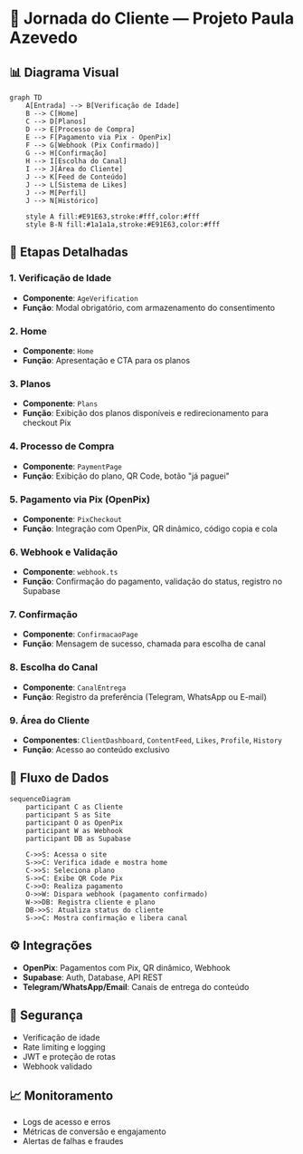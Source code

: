 # 🧭 Jornada do Cliente — Projeto Paula Azevedo

## 📊 Diagrama Visual

```mermaid
graph TD
    A[Entrada] --> B[Verificação de Idade]
    B --> C[Home]
    C --> D[Planos]
    D --> E[Processo de Compra]
    E --> F[Pagamento via Pix - OpenPix]
    F --> G[Webhook (Pix Confirmado)]
    G --> H[Confirmação]
    H --> I[Escolha do Canal]
    I --> J[Área do Cliente]
    J --> K[Feed de Conteúdo]
    J --> L[Sistema de Likes]
    J --> M[Perfil]
    J --> N[Histórico]

    style A fill:#E91E63,stroke:#fff,color:#fff
    style B-N fill:#1a1a1a,stroke:#E91E63,color:#fff
```

## 🔎 Etapas Detalhadas

### 1. Verificação de Idade

- **Componente**: `AgeVerification`
- **Função**: Modal obrigatório, com armazenamento do consentimento

### 2. Home

- **Componente**: `Home`
- **Função**: Apresentação e CTA para os planos

### 3. Planos

- **Componente**: `Plans`
- **Função**: Exibição dos planos disponíveis e redirecionamento para checkout Pix

### 4. Processo de Compra

- **Componente**: `PaymentPage`
- **Função**: Exibição do plano, QR Code, botão "já paguei"

### 5. Pagamento via Pix (OpenPix)

- **Componente**: `PixCheckout`
- **Função**: Integração com OpenPix, QR dinâmico, código copia e cola

### 6. Webhook e Validação

- **Componente**: `webhook.ts`
- **Função**: Confirmação do pagamento, validação do status, registro no Supabase

### 7. Confirmação

- **Componente**: `ConfirmacaoPage`
- **Função**: Mensagem de sucesso, chamada para escolha de canal

### 8. Escolha do Canal

- **Componente**: `CanalEntrega`
- **Função**: Registro da preferência (Telegram, WhatsApp ou E-mail)

### 9. Área do Cliente

- **Componentes**: `ClientDashboard`, `ContentFeed`, `Likes`, `Profile`, `History`
- **Função**: Acesso ao conteúdo exclusivo

## 🔁 Fluxo de Dados

```mermaid
sequenceDiagram
    participant C as Cliente
    participant S as Site
    participant O as OpenPix
    participant W as Webhook
    participant DB as Supabase

    C->>S: Acessa o site
    S->>C: Verifica idade e mostra home
    C->>S: Seleciona plano
    S->>C: Exibe QR Code Pix
    C->>O: Realiza pagamento
    O->>W: Dispara webhook (pagamento confirmado)
    W->>DB: Registra cliente e plano
    DB->>S: Atualiza status do cliente
    S->>C: Mostra confirmação e libera canal
```

## ⚙️ Integrações

- **OpenPix**: Pagamentos com Pix, QR dinâmico, Webhook
- **Supabase**: Auth, Database, API REST
- **Telegram/WhatsApp/Email**: Canais de entrega do conteúdo

## 🔐 Segurança

- Verificação de idade
- Rate limiting e logging
- JWT e proteção de rotas
- Webhook validado

## 📈 Monitoramento

- Logs de acesso e erros
- Métricas de conversão e engajamento
- Alertas de falhas e fraudes
